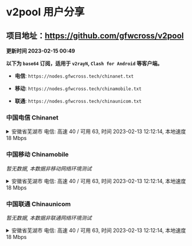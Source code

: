 # v2pool 用户分享
## 项目地址：<https://github.com/gfwcross/v2pool>
**更新时间 2023-02-15 00:49**


**以下为 `base64` 订阅，适用于 `v2rayN`, `Clash for Android` 等客户端。**

- **电信**: `https://nodes.gfwcross.tech/chinanet.txt`

- **移动**: `https://nodes.gfwcross.tech/chinamobile.txt`

- **联通**: `https://nodes.gfwcross.tech/chinaunicom.txt`


### 中国电信 Chinanet
<details><summary>安徽省芜湖市 电信: 高速 40 / 可用 63, 时间 2023-02-13 12:12:14, 本地速度 18 Mbps</summary><p>可用节点订阅：https://transfer.sh/VRhQfU/running.txt<br>高速节点订阅：https://transfer.sh/zgFYbe/good.txt<br>低延迟节点订阅：https://transfer.sh/snGQ7f/low_delay.txt</p></details>
<p></p>

### 中国移动 Chinamobile
<i>暂无数据, 本数据非移动网络环境测试</i>
<details><summary>安徽省芜湖市 电信: 高速 40 / 可用 63, 时间 2023-02-13 12:12:14, 本地速度 18 Mbps</summary><p>可用节点订阅：https://transfer.sh/VRhQfU/running.txt<br>高速节点订阅：https://transfer.sh/zgFYbe/good.txt<br>低延迟节点订阅：https://transfer.sh/snGQ7f/low_delay.txt</p></details>
<p></p>

### 中国联通 Chinaunicom
<i>暂无数据, 本数据非联通网络环境测试</i>
<details><summary>安徽省芜湖市 电信: 高速 40 / 可用 63, 时间 2023-02-13 12:12:14, 本地速度 18 Mbps</summary><p>可用节点订阅：https://transfer.sh/VRhQfU/running.txt<br>高速节点订阅：https://transfer.sh/zgFYbe/good.txt<br>低延迟节点订阅：https://transfer.sh/snGQ7f/low_delay.txt</p></details>
<p></p>